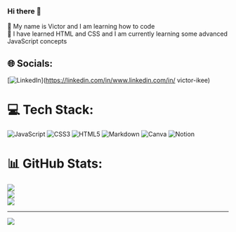 ### Hi there 👋
🔭 My name is Victor and I am learning how to code<br>🔭 I have learned HTML and CSS and I am currently learning some advanced JavaScript concepts


## 🌐 Socials:
[![LinkedIn](https://img.shields.io/badge/LinkedIn-%230077B5.svg?logo=linkedin&logoColor=white)](https://linkedin.com/in/www.linkedin.com/in/ victor-ikee) 

# 💻 Tech Stack:
![JavaScript](https://img.shields.io/badge/javascript-%23323330.svg?style=for-the-badge&logo=javascript&logoColor=%23F7DF1E) ![CSS3](https://img.shields.io/badge/css3-%231572B6.svg?style=for-the-badge&logo=css3&logoColor=white) ![HTML5](https://img.shields.io/badge/html5-%23E34F26.svg?style=for-the-badge&logo=html5&logoColor=white) ![Markdown](https://img.shields.io/badge/markdown-%23000000.svg?style=for-the-badge&logo=markdown&logoColor=white) ![Canva](https://img.shields.io/badge/Canva-%2300C4CC.svg?style=for-the-badge&logo=Canva&logoColor=white) ![Notion](https://img.shields.io/badge/Notion-%23000000.svg?style=for-the-badge&logo=notion&logoColor=white)

# 📊 GitHub Stats:
![](https://github-readme-stats.vercel.app/api?username=GloBoiVic&theme=algolia&hide_border=true&include_all_commits=true&count_private=false)<br/>
![](https://github-readme-streak-stats.herokuapp.com/?user=GloBoiVic&theme=algolia&hide_border=true)<br/>
![](https://github-readme-stats.vercel.app/api/top-langs/?username=GloBoiVic&theme=algolia&hide_border=true&include_all_commits=true&count_private=false&layout=compact)

---
[![](https://visitcount.itsvg.in/api?id=GloBoiVic&icon=0&color=0)](https://visitcount.itsvg.in)
